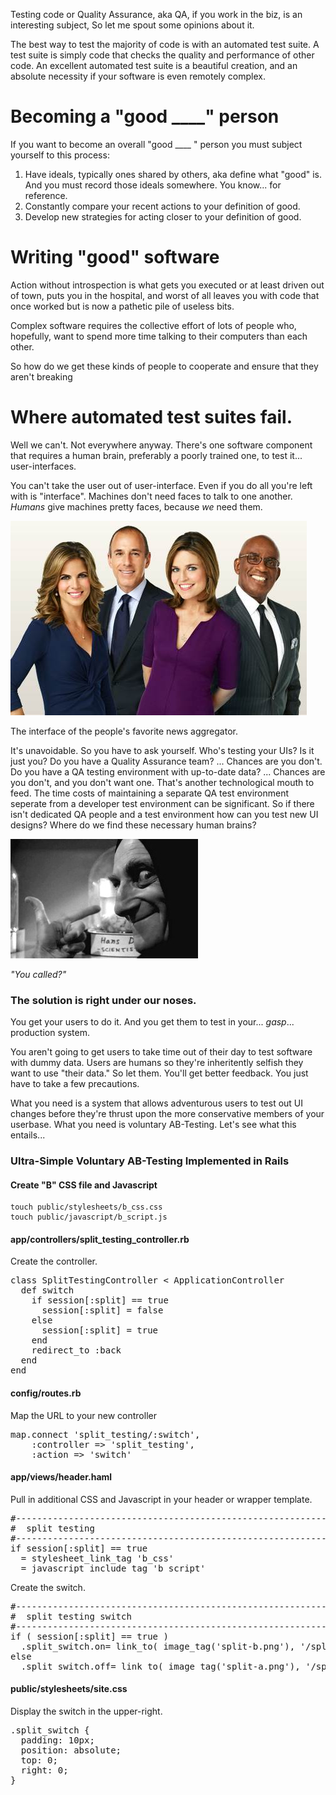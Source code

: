 Testing code or Quality Assurance, aka QA, if you work in the biz, is an interesting subject,
So let me spout some opinions about it.

The best way to test the majority of code is with an automated test suite.
A test suite is simply code that checks the quality and performance of other code.
An excellent automated test suite is a beautiful creation, 
and an absolute necessity if your software is even remotely complex.

# Becoming a "good ____" person
If you want to become an overall "good ____ " person you must subject yourself to this process:

1. Have ideals, typically ones shared by others, aka define what "good" is. And you must record those ideals somewhere. You know... for reference.
2. Constantly compare your recent actions to your definition of good.
3. Develop new strategies for acting closer to your definition of good.

# Writing "good" software
Action without introspection is what gets you executed or at least driven out of town, puts you in the hospital, and worst of all leaves you with code that once worked but is now a pathetic pile of useless bits.

Complex software requires the collective effort of lots of people who, hopefully, want to spend more time talking to their computers than each other.

So how do we get these kinds of people to cooperate and ensure that they aren't breaking

# Where automated test suites fail.
Well we can't.
Not everywhere anyway.
There's one software component that requires a human brain, preferably a poorly trained one, to test it... user-interfaces.

You can't take the user out of user-interface.
Even if you do all you're left with is "interface".
Machines don't need faces to talk to one another.
*Humans* give machines pretty faces, because *we* need them.

<div class="picture">
	<a href="img/news_anchors.jpg"><img src="img/news_anchors.jpg" alt="The Today Show"/></a>
	<p class="caption">The interface of the people's favorite news aggregator.</p>
</div>

It's unavoidable.
So you have to ask yourself.
Who's testing your UIs?
Is it just you?
Do you have a Quality Assurance team?
... Chances are you don't.
Do you have a QA testing environment with up-to-date data?
... Chances are you don't, and you don't want one.
That's another technological mouth to feed.
The time costs of maintaining a separate QA test environment seperate from a developer test environment can be significant.
So if there isn't dedicated QA people and a test environment how can you test new UI designs?
Where do we find these necessary human brains?

<div class="picture">
	<a href="img/igor.jpg"><img src="img/igor.jpg" alt="Igor"/></a>
	<p class="caption"><em>"You called?"</em></p>
</div>

### The solution is right under our noses.
You get your users to do it.
And you get them to test in your... *gasp*... production system.

You aren't going to get users to take time out of their day to test software with dummy data.
Users are humans so they're inheritently selfish they want to use "their data."
So let them.
You'll get better feedback.
You just have to take a few precautions.

What you need is a system that allows adventurous users to test out UI changes before they're thrust upon the more conservative members of your userbase.
What you need is voluntary AB-Testing.
Let's see what this entails...

### Ultra-Simple Voluntary AB-Testing Implemented in Rails
#### Create "B" CSS file and Javascript

	touch public/stylesheets/b_css.css
	touch public/javascript/b_script.js

#### app/controllers/split_testing_controller.rb

Create the controller.

<pre class="ruby">
class SplitTestingController < ApplicationController
  def switch
    if session[:split] == true
      session[:split] = false
    else
      session[:split] = true
    end
    redirect_to :back
  end
end
</pre>

#### config/routes.rb

Map the URL to your new controller

<pre class="ruby">
map.connect 'split_testing/:switch',
    :controller => 'split_testing',
    :action => 'switch'
</pre>

#### app/views/header.haml
Pull in additional CSS and Javascript in your header or wrapper template. 

<pre class="ruby">
#-------------------------------------------------------------
#  split testing
#-------------------------------------------------------------
if session[:split] == true
  = stylesheet_link_tag 'b_css'
  = javascript_include_tag 'b_script'
</pre>
	
Create the switch.

<pre class="ruby">
#-------------------------------------------------------------
#  split testing switch
#-------------------------------------------------------------
if ( session[:split] == true )
  .split_switch.on= link_to( image_tag('split-b.png'), '/split_testing/switch' )
else
  .split_switch.off= link_to( image_tag('split-a.png'), '/split_testing/switch' )
</pre>

#### public/stylesheets/site.css

Display the switch in the upper-right.

<pre class="css">
.split_switch {
  padding: 10px;
  position: absolute;
  top: 0;
  right: 0;
}
</pre>